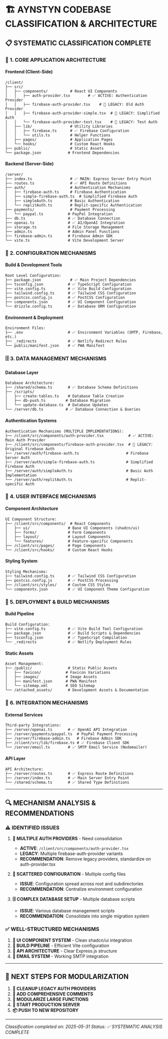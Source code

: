 # 🏗️ AYNSTYN CODEBASE CLASSIFICATION & ARCHITECTURE

## 📋 **SYSTEMATIC CLASSIFICATION COMPLETE**

### 🎯 **1. CORE APPLICATION ARCHITECTURE**

#### **Frontend (Client-Side)**
```
/client/
├── src/
│   ├── components/          # React UI Components
│   │   ├── auth-provider.tsx        # ✅ ACTIVE: Authentication Provider
│   │   ├── firebase-auth-provider.tsx    # 🔄 LEGACY: Old Auth Provider
│   │   ├── firebase-auth-provider-simple.tsx  # 🔄 LEGACY: Simplified Auth
│   │   └── firebase-auth-provider-test.tsx    # 🔄 LEGACY: Test Auth
│   ├── lib/                 # Utility Libraries
│   │   ├── firebase.ts      # ✅ Firebase Configuration
│   │   └── utils.ts         # Helper Functions
│   ├── pages/               # Application Pages
│   └── hooks/               # Custom React Hooks
├── public/                  # Static Assets
└── package.json            # Frontend Dependencies
```

#### **Backend (Server-Side)**
```
/server/
├── index.ts                 # ✅ MAIN: Express Server Entry Point
├── routes.ts                # ✅ API Route Definitions
├── auth/                    # Authentication Mechanisms
│   ├── firebase-auth.ts     # Firebase Authentication
│   ├── simple-firebase-auth.ts  # Simplified Firebase Auth
│   ├── simpleAuth.ts        # Basic Authentication
│   └── replitAuth.ts        # Replit-specific Authentication
├── payments/                # Payment Processing
│   └── paypal.ts           # PayPal Integration
├── db.ts                   # ✅ Database Connection
├── openai.ts               # ✅ AI/OpenAI Integration
├── storage.ts              # File Storage Management
├── admin.ts                # Admin Panel Functions
├── firebase-admin.ts       # Firebase Admin SDK
└── vite.ts                 # Vite Development Server
```

### 🔧 **2. CONFIGURATION MECHANISMS**

#### **Build & Development Tools**
```
Root Level Configuration:
├── package.json             # ✅ Main Project Dependencies
├── tsconfig.json           # ✅ TypeScript Configuration
├── vite.config.ts          # ✅ Vite Build Configuration
├── tailwind.config.ts      # ✅ Tailwind CSS Configuration
├── postcss.config.js       # ✅ PostCSS Configuration
├── components.json         # ✅ UI Component Configuration
└── drizzle.config.ts       # ✅ Database ORM Configuration
```

#### **Environment & Deployment**
```
Environment Files:
├── .env                    # ✅ Environment Variables (SMTP, Firebase, etc.)
├── _redirects              # ✅ Netlify Redirect Rules
└── public/manifest.json    # ✅ PWA Manifest
```

### 🗄️ **3. DATA MANAGEMENT MECHANISMS**

#### **Database Layer**
```
Database Architecture:
├── /shared/schema.ts       # ✅ Database Schema Definitions
├── /scripts/
│   ├── create-tables.ts    # Database Table Creation
│   ├── db-push.ts         # Database Migration
│   └── update-database.ts  # Database Updates
└── /server/db.ts          # ✅ Database Connection & Queries
```

#### **Authentication Systems**
```
Authentication Mechanisms (MULTIPLE IMPLEMENTATIONS):
├── /client/src/components/auth-provider.tsx           # ✅ ACTIVE: Main Auth Provider
├── /client/src/components/firebase-auth-provider.tsx  # 🔄 LEGACY: Original Firebase Auth
├── /server/auth/firebase-auth.ts                     # Firebase Server Auth
├── /server/auth/simple-firebase-auth.ts              # Simplified Firebase Auth
├── /server/auth/simpleAuth.ts                        # Basic Auth Implementation
└── /server/auth/replitAuth.ts                        # Replit-specific Auth
```

### 🎨 **4. USER INTERFACE MECHANISMS**

#### **Component Architecture**
```
UI Component Structure:
├── /client/src/components/  # React Components
│   ├── ui/                 # Base UI Components (shadcn/ui)
│   ├── forms/              # Form Components
│   ├── layout/             # Layout Components
│   └── features/           # Feature-specific Components
├── /client/src/pages/      # Page Components
└── /client/src/hooks/      # Custom React Hooks
```

#### **Styling System**
```
Styling Mechanisms:
├── tailwind.config.ts      # ✅ Tailwind CSS Configuration
├── postcss.config.js       # ✅ PostCSS Processing
├── /client/src/styles/     # Custom CSS Styles
└── components.json         # ✅ UI Component Theme Configuration
```

### 🚀 **5. DEPLOYMENT & BUILD MECHANISMS**

#### **Build Pipeline**
```
Build Configuration:
├── vite.config.ts          # ✅ Vite Build Tool Configuration
├── package.json            # ✅ Build Scripts & Dependencies
├── tsconfig.json           # ✅ TypeScript Compilation
└── _redirects              # ✅ Netlify Deployment Rules
```

#### **Static Assets**
```
Asset Management:
├── /public/                # Static Public Assets
│   ├── favicon/           # Favicon Variations
│   ├── images/            # Image Assets
│   ├── manifest.json      # PWA Manifest
│   └── sitemap.xml        # SEO Sitemap
└── /attached_assets/       # Development Assets & Documentation
```

### 🔌 **6. INTEGRATION MECHANISMS**

#### **External Services**
```
Third-party Integrations:
├── /server/openai.ts       # ✅ OpenAI API Integration
├── /server/payments/paypal.ts  # PayPal Payment Processing
├── /server/firebase-admin.ts   # Firebase Admin SDK
├── /client/src/lib/firebase.ts # ✅ Firebase Client SDK
└── /server/email.ts        # ✅ SMTP Email Service (Nodemailer)
```

#### **API Layer**
```
API Architecture:
├── /server/routes.ts       # ✅ Express Route Definitions
├── /server/index.ts        # ✅ Main Server Entry Point
└── /shared/schema.ts       # ✅ Shared Type Definitions
```

---

## 🔍 **MECHANISM ANALYSIS & RECOMMENDATIONS**

### ⚠️ **IDENTIFIED ISSUES**

1. **🔄 MULTIPLE AUTH PROVIDERS** - Need consolidation
   - **ACTIVE**: `/client/src/components/auth-provider.tsx`
   - **LEGACY**: Multiple firebase-auth-provider variants
   - **RECOMMENDATION**: Remove legacy providers, standardize on auth-provider.tsx

2. **📁 SCATTERED CONFIGURATION** - Multiple config files
   - **ISSUE**: Configuration spread across root and subdirectories
   - **RECOMMENDATION**: Centralize environment configuration

3. **🗄️ COMPLEX DATABASE SETUP** - Multiple database scripts
   - **ISSUE**: Various database management scripts
   - **RECOMMENDATION**: Consolidate into single migration system

### ✅ **WELL-STRUCTURED MECHANISMS**

1. **🎨 UI COMPONENT SYSTEM** - Clean shadcn/ui integration
2. **🚀 BUILD PIPELINE** - Efficient Vite configuration
3. **🔌 API ARCHITECTURE** - Clear Express.js structure
4. **📧 EMAIL SYSTEM** - Working SMTP integration

---

## 🎯 **NEXT STEPS FOR MODULARIZATION**

1. **🧹 CLEANUP LEGACY AUTH PROVIDERS**
2. **📝 ADD COMPREHENSIVE COMMENTS**
3. **🔧 MODULARIZE LARGE FUNCTIONS**
4. **🚀 START PRODUCTION SERVER**
5. **📦 PUSH TO NEW REPOSITORY**

---

*Classification completed on: 2025-05-31*
*Status: ✅ SYSTEMATIC ANALYSIS COMPLETE*